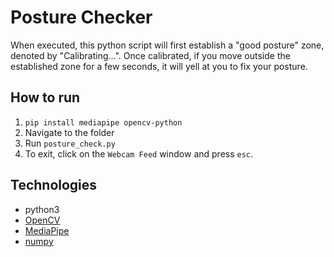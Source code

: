 # Posture Checker

When executed, this python script will first establish a "good posture" zone, denoted by "Calibrating...". Once calibrated, if you move outside the established zone for a few seconds, it will yell at you to fix your posture.

## How to run

1. `pip install mediapipe opencv-python`
2. Navigate to the folder
3. Run `posture_check.py`
4. To exit, click on the `Webcam Feed` window and press `esc`.

## Technologies

- python3
- <a target="_blank" href="https://opencv.org/">OpenCV</a>
- <a target="_blank" href="https://google.github.io/mediapipe/">MediaPipe</a>
- <a target="_blank" href="https://numpy.org/">numpy</a>
